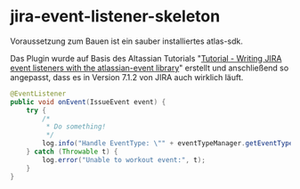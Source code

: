# jira-event-listener-skeleton

Voraussetzung zum Bauen ist ein sauber installiertes atlas-sdk.

Das Plugin wurde auf Basis des Altassian Tutorials "[Tutorial - Writing JIRA event listeners with the atlassian-event library](https://developer.atlassian.com/jiradev/jira-platform/guides/other/tutorial-writing-jira-event-listeners-with-the-atlassian-event-library)" erstellt und anschließend so angepasst, dass es in Version 7.1.2 von JIRA auch wirklich läuft.

```java
@EventListener
public void onEvent(IssueEvent event) {
	try {
		/* 
		 * Do something! 
		 */
		log.info("Handle EventType: \"" + eventTypeManager.getEventType(event.getEventTypeId()).getName() + "\"");
	} catch (Throwable t) {
		log.error("Unable to workout event:", t);
	}
}
```



